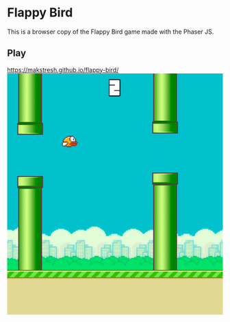# Flappy Bird
This is a browser copy of the Flappy Bird game made with the Phaser JS.
## Play
https://makstresh.github.io/flappy-bird/
![game state](https://github.com/MaksTresh/MaksTresh.github.io/blob/master/flappy-bird/example.png)
